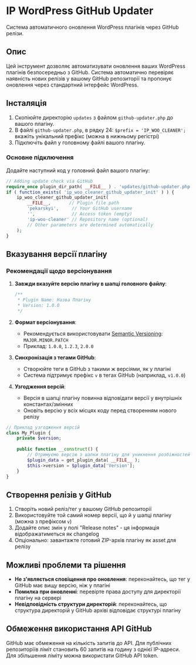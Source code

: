 # IP WordPress GitHub Updater

Система автоматичного оновлення WordPress плагінів через GitHub релізи.

## Опис

Цей інструмент дозволяє автоматизувати оновлення ваших WordPress плагінів безпосередньо з GitHub. Система автоматично перевіряє наявність нових релізів у вашому GitHub репозиторії та пропонує оновлення через стандартний інтерфейс WordPress.

## Інсталяція

1. Скопіюйте директорію `updates` з файлом `github-updater.php` до вашого плагіну.
2. В файлі `github-updater.php`, в рядку 24: `$prefix = 'IP_WOO_CLEANER';` вкажіть унікальний префікс (можна в нижньому регістрі)
3. Підключіть файл у головному файлі вашого плагіну.

### Основне підключення

Додайте наступний код у головний файл вашого плагіну:

```php
// Adding update check via GitHub
require_once plugin_dir_path( __FILE__ ) . 'updates/github-updater.php';
if ( function_exists( 'ip_woo_cleaner_github_updater_init' ) ) {
    ip_woo_cleaner_github_updater_init(
        __FILE__,       // Plugin file path
        'pekarskyi',     // Your GitHub username
        '',              // Access token (empty)
        'ip-woo-cleaner' // Repository name (optional)
        // Other parameters are determined automatically
    );
} 
```

## Вказування версії плагіну

### Рекомендації щодо версіонування

1. **Завжди вказуйте версію плагіну в шапці головного файлу**:
   ```php
   /**
    * Plugin Name: Назва Плагіну
    * Version: 1.0.0
    */
   ```

2. **Формат версіонування**:
   - Рекомендується використовувати [Semantic Versioning](https://semver.org/): `MAJOR.MINOR.PATCH`
   - Приклад: `1.0.0`, `1.2.3`, `2.0.0`

3. **Синхронізація з тегами GitHub**:
   - Створюйте теги в GitHub з такими ж версіями, як у плагіні
   - Система підтримує префікс `v` в тегах GitHub (наприклад, `v1.0.0`)

4. **Узгодження версій**:
   - Версія в шапці плагіну повинна відповідати версії у внутрішніх константах/змінних
   - Оновіть версію у всіх місцях коду перед створенням нового релізу

```php
// Приклад узгодження версій
class My_Plugin {
    private $version;
    
    public function __construct() {
        // Отримуємо версію з шапки плагіну для уникнення розбіжностей
        $plugin_data = get_plugin_data( __FILE__ );
        $this->version = $plugin_data['Version'];
    }
}
```

## Створення релізів у GitHub

1. Створіть новий реліз/тег у вашому GitHub репозиторії
2. Використовуйте той самий номер версії, що й у шапці плагіну (можна з префіксом `v`)
3. Додайте опис змін у полі "Release notes" - ця інформація відображатиметься як changelog
4. Опціонально: завантажте готовий ZIP-архів плагіну як asset для релізу

## Можливі проблеми та рішення

- **Не з'являється сповіщення про оновлення**: переконайтесь, що тег у GitHub має вищу версію, ніж у плагіні
- **Помилка при оновленні**: перевірте права доступу для директорії плагіну на сервері
- **Невідповідність структури директорій**: переконайтесь, що структура директорій у GitHub архіві відповідає структурі плагіну

## Обмеження використання API GitHub

GitHub має обмеження на кількість запитів до API. Для публічних репозиторіїв ліміт становить 60 запитів на годину з однієї IP-адреси. Для збільшення ліміту можна використати GitHub API token. 